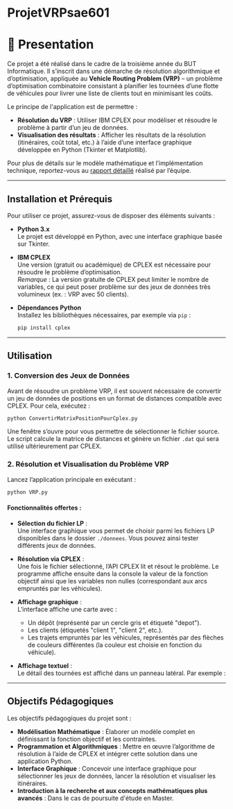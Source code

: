 ProjetVRPsae601
==================
# 👋 Presentation

Ce projet a été réalisé dans le cadre de la troisième année du BUT Informatique. Il s’inscrit dans une démarche de résolution algorithmique et d’optimisation, appliquée au **Vehicle Routing Problem (VRP)** – un problème d’optimisation combinatoire consistant à planifier les tournées d’une flotte de véhicules pour livrer une liste de clients tout en minimisant les coûts.

Le principe de l'application est de permettre :
- **Résolution du VRP** : Utiliser IBM CPLEX pour modéliser et résoudre le problème à partir d’un jeu de données.
- **Visualisation des résultats** : Afficher les résultats de la résolution (itinéraires, coût total, etc.) à l’aide d’une interface graphique développée en Python (Tkinter et Matplotlib).

Pour plus de détails sur le modèle mathématique et l’implémentation technique, reportez-vous au [rapport détaillé](https://raw.githubusercontent.com/NoeFBou/ProjetVRPsae601/main/L-Rapport_Projet-Groupe2-SAE6.01.pdf) réalisé par l’équipe.

---

## Installation et Prérequis

Pour utiliser ce projet, assurez-vous de disposer des éléments suivants :

- **Python 3.x**  
  Le projet est développé en Python, avec une interface graphique basée sur Tkinter.

- **IBM CPLEX**  
  Une version (gratuit ou académique) de CPLEX est nécessaire pour résoudre le problème d’optimisation.  
  *Remarque* : La version gratuite de CPLEX peut limiter le nombre de variables, ce qui peut poser problème sur des jeux de données très volumineux (ex. : VRP avec 50 clients).

- **Dépendances Python**  
  Installez les bibliothèques nécessaires, par exemple via `pip` :
  ```bash
  pip install cplex
  ```

---

## Utilisation

### 1. Conversion des Jeux de Données

Avant de résoudre un problème VRP, il est souvent nécessaire de convertir un jeu de données de positions en un format de distances compatible avec CPLEX. Pour cela, exécutez :

```bash
python ConvertirMatrixPositionPourCplex.py
```

Une fenêtre s’ouvre pour vous permettre de sélectionner le fichier source. Le script calcule la matrice de distances et génère un fichier `.dat` qui sera utilisé ultérieurement par CPLEX.

### 2. Résolution et Visualisation du Problème VRP

Lancez l’application principale en exécutant :

```bash
python VRP.py
```

#### Fonctionnalités offertes :

- **Sélection du fichier LP** :  
  Une interface graphique vous permet de choisir parmi les fichiers LP disponibles dans le dossier `./donnees`. Vous pouvez ainsi tester différents jeux de données.

- **Résolution via CPLEX** :  
  Une fois le fichier sélectionné, l’API CPLEX lit et résout le problème. Le programme affiche ensuite dans la console la valeur de la fonction objectif ainsi que les variables non nulles (correspondant aux arcs empruntés par les véhicules).

- **Affichage graphique** :  
  L’interface affiche une carte avec :
  - Un dépôt (représenté par un cercle gris et étiqueté "depot").
  - Les clients (étiquetés "client 1", "client 2", etc.).
  - Les trajets empruntés par les véhicules, représentés par des flèches de couleurs différentes (la couleur est choisie en fonction du véhicule).

- **Affichage textuel** :  
  Le détail des tournées est affiché dans un panneau latéral. Par exemple :

---

## Objectifs Pédagogiques

Les objectifs pédagogiques du projet sont :

- **Modélisation Mathématique** : Élaborer un modèle complet en définissant la fonction objectif et les contraintes.
- **Programmation et Algorithmiques** : Mettre en œuvre l’algorithme de résolution à l’aide de CPLEX et intégrer cette solution dans une application Python.
- **Interface Graphique** : Concevoir une interface graphique pour sélectionner les jeux de données, lancer la résolution et visualiser les itinéraires.
- **Introduction à la recherche et aux concepts mathématiques plus avancés** : Dans le cas de poursuite d'étude en Master.





